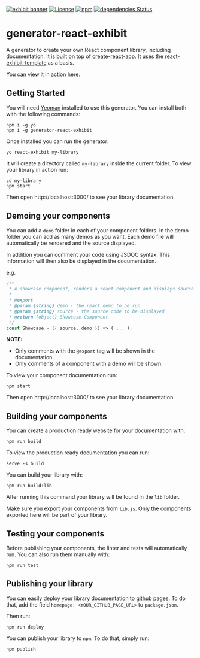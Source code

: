 [![exhibit banner](https://raw.githubusercontent.com/au-re/react-exhibit/gh-pages/static/media/exhibit_boilerplate.png)](https://github.com/au-re/generator-react-exhibit/)
[![License](https://img.shields.io/packagist/l/doctrine/orm.svg?style=flat-square)](https://github.com/au-re/generator-react-exhibit/blob/master/LICENSE)
[![npm](https://img.shields.io/npm/v/npm.svg?style=flat-square)](https://www.npmjs.com/package/generator-react-exhibit)
[![dependencies Status](https://david-dm.org/au-re/generator-react-exhibit/status.svg?style=flat-square)](https://david-dm.org/au-re/generator-react-exhibit)

# generator-react-exhibit

A generator to create your own React component library, including
documentation. It is built on top of [create-react-app](https://github.com/facebookincubator/create-react-app).
It uses the [react-exhibit-template](https://github.com/au-re/react-exhibit-template) as a basis.

You can view it in action [here](https://au-re.github.io/react-exhibit-template/).

## Getting Started

You will need [Yeoman](http://yeoman.io/) installed to use this generator.
You can install both with the following commands:

```shell
npm i -g yo
npm i -g generator-react-exhibit
```

Once installed you can run the generator:

```shell
yo react-exhibit my-library
```

It will create a directory called `my-library` inside the current folder.
To view your library in action run:

```shell
cd my-library
npm start
```

Then open http://localhost:3000/ to see your library documentation.

## Demoing your components

You can add a `demo` folder in each of your component folders. In the demo
folder you can add as many demos as you want. Each demo file will automatically
be rendered and the source displayed.

In addition you can comment your code using JSDOC syntax. This information will
then also be displayed in the documentation.

e.g.
```js
/**
 * A showcase component, renders a react component and displays source code.
 *
 * @export
 * @param {string} demo - the react demo to be run
 * @param {string} source - the source code to be displayed
 * @return {object} Showcase Component
 */
const Showcase = ({ source, demo }) => ( ... );
```

**NOTE:**

- Only comments with the `@export` tag will be shown in the documentation.
- Only comments of a component with a demo will be shown.

To view your component documentation run:

```shell
npm start
```

Then open http://localhost:3000/ to see your library documentation.

## Building your components

You can create a production ready website for your documentation with:

```shell
npm run build
```

To view the production ready documentation you can run:

```shell
serve -s build
```

You can build your library with:

```shell
npm run build:lib
```

After running this command your library will be found in the `lib` folder.

Make sure you export your components from `lib.js`. Only the components
exported here will be part of your library.

## Testing your components

Before publishing your components, the linter and tests will automatically run.
You can also run them manually with:

```shell
npm run test
```

## Publishing your library

You can easily deploy your library documentation to github pages. To do that,
add the field `homepage: <YOUR_GITHUB_PAGE_URL>` to `package.json`.

Then run:

```shell
npm run deploy
```

You can publish your library to `npm`. To do that, simply run:

```shell
npm publish
```